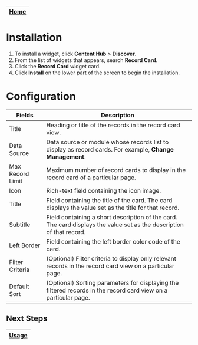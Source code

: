 | [Home](../README.md) |
|----------------------|

# Installation

1. To install a widget, click **Content Hub** > **Discover**.
2. From the list of widgets that appears, search **Record Card**.
3. Click the **Record Card** widget card.
4. Click **Install** on the lower part of the screen to begin the installation.

# Configuration

| Fields           | Description                                                                                                          |
|------------------|----------------------------------------------------------------------------------------------------------------------|
| Title            | Heading or title of the records in the record card view.                                                             |
| Data Source      | Data source or module whose records list to display as record cards. For example, **Change Management**.             |
| Max Record Limit | Maximum number of record cards to display in the record card of a particular page.                                   |
| Icon             | Rich-text field containing the icon image.                                                                           |
| Title            | Field containing the title of the card. The card displays the value set as the title for that record.                |
| Subtitle         | Field containing a short description of the card. The card displays the value set as the description of that record. |
| Left Border      | Field containing the left border color code of the card.                                                             |
| Filter Criteria  | (Optional) Filter criteria to display only relevant records in the record card view on a particular page.            |
| Default Sort     | (Optional) Sorting parameters for displaying the filtered records in the record card view on a particular page.      |

## Next Steps

| [Usage](./usage.md) |
|---------------------|